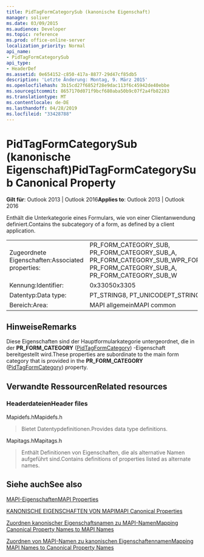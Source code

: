 ```yaml
---
title: PidTagFormCategorySub (kanonische Eigenschaft)
manager: soliver
ms.date: 03/09/2015
ms.audience: Developer
ms.topic: reference
ms.prod: office-online-server
localization_priority: Normal
api_name:
- PidTagFormCategorySub
api_type:
- HeaderDef
ms.assetid: 0e654152-c850-417a-8877-29d47cf85db5
description: 'Letzte Änderung: Montag, 9. März 2015'
ms.openlocfilehash: 3b15cd27f6852f28e9dac113f6c45942de40ebbe
ms.sourcegitcommit: 8657170d071f9bcf680aba50b9c07f2a4fb82283
ms.translationtype: MT
ms.contentlocale: de-DE
ms.lasthandoff: 04/28/2019
ms.locfileid: "33428788"
---
```

# <a name="pidtagformcategorysub-canonical-property"></a><span data-ttu-id="e1939-103">PidTagFormCategorySub (kanonische Eigenschaft)</span><span class="sxs-lookup"><span data-stu-id="e1939-103">PidTagFormCategorySub Canonical Property</span></span>

  
  
<span data-ttu-id="e1939-104">**Gilt für**: Outlook 2013 | Outlook 2016</span><span class="sxs-lookup"><span data-stu-id="e1939-104">**Applies to**: Outlook 2013 | Outlook 2016</span></span> 
  
<span data-ttu-id="e1939-105">Enthält die Unterkategorie eines Formulars, wie von einer Clientanwendung definiert.</span><span class="sxs-lookup"><span data-stu-id="e1939-105">Contains the subcategory of a form, as defined by a client application.</span></span> 
  
|||
|:-----|:-----|
|<span data-ttu-id="e1939-106">Zugeordnete Eigenschaften:</span><span class="sxs-lookup"><span data-stu-id="e1939-106">Associated properties:</span></span>  <br/> |<span data-ttu-id="e1939-107">PR_FORM_CATEGORY_SUB, PR_FORM_CATEGORY_SUB_A, PR_FORM_CATEGORY_SUB_W</span><span class="sxs-lookup"><span data-stu-id="e1939-107">PR_FORM_CATEGORY_SUB, PR_FORM_CATEGORY_SUB_A, PR_FORM_CATEGORY_SUB_W</span></span>  <br/> |
|<span data-ttu-id="e1939-108">Kennung:</span><span class="sxs-lookup"><span data-stu-id="e1939-108">Identifier:</span></span>  <br/> |<span data-ttu-id="e1939-109">0x3305</span><span class="sxs-lookup"><span data-stu-id="e1939-109">0x3305</span></span>  <br/> |
|<span data-ttu-id="e1939-110">Datentyp:</span><span class="sxs-lookup"><span data-stu-id="e1939-110">Data type:</span></span>  <br/> |<span data-ttu-id="e1939-111">PT_STRING8, PT_UNICODE</span><span class="sxs-lookup"><span data-stu-id="e1939-111">PT_STRING8, PT_UNICODE</span></span>  <br/> |
|<span data-ttu-id="e1939-112">Bereich:</span><span class="sxs-lookup"><span data-stu-id="e1939-112">Area:</span></span>  <br/> |<span data-ttu-id="e1939-113">MAPI allgemein</span><span class="sxs-lookup"><span data-stu-id="e1939-113">MAPI common</span></span>  <br/> |
   
## <a name="remarks"></a><span data-ttu-id="e1939-114">Hinweise</span><span class="sxs-lookup"><span data-stu-id="e1939-114">Remarks</span></span>

<span data-ttu-id="e1939-115">Diese Eigenschaften sind der Hauptformularkategorie untergeordnet, die in der **PR_FORM_CATEGORY** ([PidTagFormCategory](pidtagformcategory-canonical-property.md)) -Eigenschaft bereitgestellt wird.</span><span class="sxs-lookup"><span data-stu-id="e1939-115">These properties are subordinate to the main form category that is provided in the **PR_FORM_CATEGORY** ([PidTagFormCategory](pidtagformcategory-canonical-property.md)) property.</span></span> 
  
## <a name="related-resources"></a><span data-ttu-id="e1939-116">Verwandte Ressourcen</span><span class="sxs-lookup"><span data-stu-id="e1939-116">Related resources</span></span>

### <a name="header-files"></a><span data-ttu-id="e1939-117">Headerdateien</span><span class="sxs-lookup"><span data-stu-id="e1939-117">Header files</span></span>

<span data-ttu-id="e1939-118">Mapidefs.h</span><span class="sxs-lookup"><span data-stu-id="e1939-118">Mapidefs.h</span></span>
  
> <span data-ttu-id="e1939-119">Bietet Datentypdefinitionen.</span><span class="sxs-lookup"><span data-stu-id="e1939-119">Provides data type definitions.</span></span>
    
<span data-ttu-id="e1939-120">Mapitags.h</span><span class="sxs-lookup"><span data-stu-id="e1939-120">Mapitags.h</span></span>
  
> <span data-ttu-id="e1939-121">Enthält Definitionen von Eigenschaften, die als alternative Namen aufgeführt sind.</span><span class="sxs-lookup"><span data-stu-id="e1939-121">Contains definitions of properties listed as alternate names.</span></span>
    
## <a name="see-also"></a><span data-ttu-id="e1939-122">Siehe auch</span><span class="sxs-lookup"><span data-stu-id="e1939-122">See also</span></span>



[<span data-ttu-id="e1939-123">MAPI-Eigenschaften</span><span class="sxs-lookup"><span data-stu-id="e1939-123">MAPI Properties</span></span>](mapi-properties.md)
  
[<span data-ttu-id="e1939-124">KANONISCHE EIGENSCHAFTEN VON MAPI</span><span class="sxs-lookup"><span data-stu-id="e1939-124">MAPI Canonical Properties</span></span>](mapi-canonical-properties.md)
  
[<span data-ttu-id="e1939-125">Zuordnen kanonischer Eigenschaftsnamen zu MAPI-Namen</span><span class="sxs-lookup"><span data-stu-id="e1939-125">Mapping Canonical Property Names to MAPI Names</span></span>](mapping-canonical-property-names-to-mapi-names.md)
  
[<span data-ttu-id="e1939-126">Zuordnen von MAPI-Namen zu kanonischen Eigenschaftennamen</span><span class="sxs-lookup"><span data-stu-id="e1939-126">Mapping MAPI Names to Canonical Property Names</span></span>](mapping-mapi-names-to-canonical-property-names.md)

